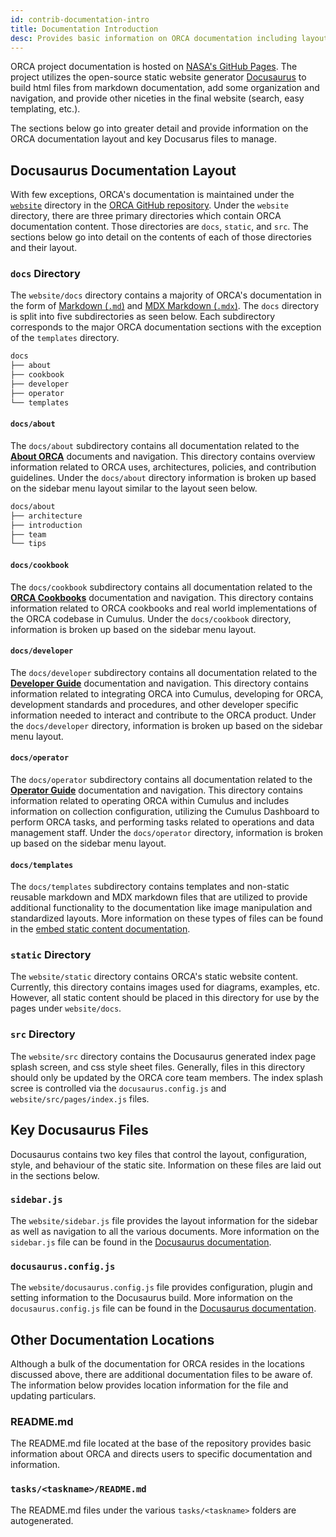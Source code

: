 ```yaml
---
id: contrib-documentation-intro
title: Documentation Introduction
desc: Provides basic information on ORCA documentation including layout and key information for contributing to overall documentation.
---
```


ORCA project documentation is hosted on [NASA's GitHub Pages](https://nasa.github.io/cumulus-orca/).
The project utilizes the open-source static website generator [Docusaurus](https://v2.docusaurus.io/)
to build html files from markdown documentation, add some organization and navigation,
and provide other niceties in the final website (search, easy templating, etc.).

The sections below go into greater detail and provide information on the ORCA
documentation layout and key Docusarus files to manage.


## Docusaurus Documentation Layout

With few exceptions, ORCA's documentation is maintained under the [`website`](https://github.com/nasa/cumulus-orca/tree/master/website)
directory in the [ORCA GitHub repository](https://github.com/nasa/cumulus-orca/).
Under the `website` directory, there are three primary directories which contain
ORCA documentation content. Those directories are `docs`, `static`, and `src`.
The sections below go into detail on the contents of each of those directories
and their layout.


### `docs` Directory

The `website/docs` directory contains a majority of ORCA's documentation in the
form of [Markdown (`.md`)](https://guides.github.com/features/mastering-markdown/)
and [MDX Markdown (`.mdx`)](https://mdxjs.com/). The `docs` directory is split into
five subdirectories as seen below. Each subdirectory corresponds to the major
ORCA documentation sections with the exception of the `templates` directory.

```sh
docs
├── about
├── cookbook
├── developer
├── operator
└── templates
```


#### `docs/about`

The `docs/about` subdirectory contains all documentation related to the
[**About ORCA**](https://github.com/nasa/cumulus-orca/docs/about/introduction/orca-intro)
documents and navigation. This directory contains overview
information related to ORCA uses, architectures, policies, and contribution
guidelines. Under the `docs/about` directory information is broken up based on
the sidebar menu layout similar to the layout seen below.

```sh
docs/about
├── architecture
├── introduction
├── team
└── tips
```


#### `docs/cookbook`

The `docs/cookbook` subdirectory contains all documentation related to the
[**ORCA Cookbooks**](https://github.com/nasa/cumulus-orca/docs/cookbook/cookbook-intro)
documentation and navigation. This directory contains information
related to ORCA cookbooks and real world implementations of the ORCA codebase
in Cumulus. Under the `docs/cookbook` directory, information is broken up based
on the sidebar menu layout.


#### `docs/developer`

The `docs/developer` subdirectory contains all documentation related to the
[**Developer Guide**](https://github.com/nasa/cumulus-orca/docs/developer/developer-intro)
documentation and navigation. This directory contains information related to
integrating ORCA into Cumulus, developing for ORCA, development standards and
procedures, and other developer specific information needed to interact and
contribute to the ORCA product. Under the `docs/developer` directory, information
is broken up based on the sidebar menu layout.


#### `docs/operator`

The `docs/operator` subdirectory contains all documentation related to the
[**Operator Guide**](https://github.com/nasa/cumulus-orca/docs/operator/operator-intro)
documentation and navigation. This directory contains information related to
operating ORCA within Cumulus and includes information on collection configuration,
utilizing the Cumulus Dashboard to perform ORCA tasks, and performing tasks related
to operations and data management staff. Under the `docs/operator` directory,
information is broken up based on the sidebar menu layout.


#### `docs/templates`

The `docs/templates` subdirectory contains templates and non-static reusable
markdown and MDX markdown files that are utilized to provide additional
functionality to the documentation like image manipulation and standardized layouts.
More information on these types of files can be found in the
[embed static content documentation](documentation-embed-static.md).


### `static` Directory

The `website/static` directory contains ORCA's static website content. Currently,
this directory contains images used for diagrams, examples, etc. However, all static
content should be placed in this directory for use by the pages under `website/docs`.


### `src` Directory

The `website/src` directory contains the Docusaurus generated index page splash
screen, and css style sheet files. Generally, files in this directory should only
be updated by the ORCA core team members. The index splash scree is controlled
via the `docusaurus.config.js` and `website/src/pages/index.js` files.


## Key Docusaurus Files

Docusaurus contains two key files that control the layout, configuration, style,
and behaviour of the static site. Information on these files are laid out in the
sections below.


### `sidebar.js`

The `website/sidebar.js` file provides the layout information for the sidebar as
well as navigation to all the various documents. More information on the
`sidebar.js` file can be found in the [Docusaurus documentation](https://v2.docusaurus.io/docs/sidebar#sidebar-object).


### `docusaurus.config.js`

The `website/docusaurus.config.js` file provides configuration, plugin and setting
information to the Docusaurus build. More information on the `docusaurus.config.js`
file can be found in the [Docusaurus documentation](https://v2.docusaurus.io/docs/configuration).


## Other Documentation Locations

Although a bulk of the documentation for ORCA resides in the locations discussed
above, there are additional documentation files to be aware of. The information
below provides location information for the file and updating particulars.

### README.md

The README.md file located at the base of the repository provides basic information
about ORCA and directs users to specific documentation and information.


### `tasks/<taskname>/README.md`

The README.md files under the various `tasks/<taskname>` folders are autogenerated.


